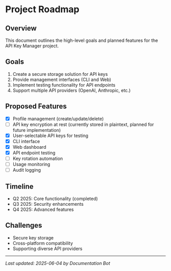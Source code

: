 # Project Roadmap

## Overview
This document outlines the high-level goals and planned features for the API Key Manager project.

## Goals
1. Create a secure storage solution for API keys
2. Provide management interfaces (CLI and Web)
3. Implement testing functionality for API endpoints
4. Support multiple API providers (OpenAI, Anthropic, etc.)

## Proposed Features
- [x] Profile management (create/update/delete)
- [ ] API key encryption at rest (currently stored in plaintext, planned for future implementation)
- [x] User-selectable API keys for testing
- [x] CLI interface
- [x] Web dashboard
- [x] API endpoint testing
- [ ] Key rotation automation
- [ ] Usage monitoring
- [ ] Audit logging

## Timeline
- Q2 2025: Core functionality (completed)
- Q3 2025: Security enhancements
- Q4 2025: Advanced features

## Challenges
- Secure key storage
- Cross-platform compatibility
- Supporting diverse API providers

---
_Last updated: 2025-06-04 by Documentation Bot_